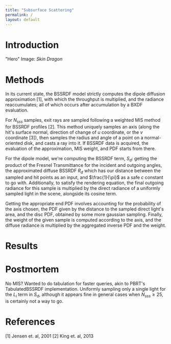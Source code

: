 ```yaml
---
title: "Subsurface Scattering"
permalink: /
layout: default
---
```


# Introduction
"Hero" Image: *Skin Dragon*

# Methods
In its current state, the BSSRDF model strictly computes the dipole diffusion approximation [1], with which the throughput is multiplied, and the radiance reaccumulates; all of which occurs after accumulation by a BXDF evaluation.

For $N_{sss}$ samples, exit rays are sampled following a weighted MIS method for BSSRDF profiles [2]. This method uniquely samples an axis (along the hit's surface normal, direction of change of $u$ coordinate, or the $v$ coordinate [3]), then samples the radius and angle of a point on a normal-oriented disk, and casts a ray into it. If BSSRDF data is acquired, the evaluation of the approximation, MIS weight, and PDF starts from there.

For the dipole model, we're computing the BSSRDF term, $S_d$: getting the product of the Fresnel Transmittance for the incident and outgoing angles, the approximated diffuse BSSRDF $R_d$ which has our distance between the sampled and hit points as an input, and $\frac{1}{\pi}$ as a safe $c$ constant to go with. Additionally, to satisfy the rendering equation, the final outgoing radiance for this sample is multiplied by the direct radiance of a uniformly sampled light in the scene, alongside its cosine term.

Getting the appropriate end PDF involves accounting for the probability of the axis chosen, the PDF given by the distance to the sampled direct light's area, and the disc PDF, obtained by some more gaussian sampling. Finally, the weight of the given sample is computed according to the axis, and the diffuse radiance is multiplied by the aggregated inverse PDF and the weight.

# Results

# Postmortem
No MIS?
Wanted to do tabulation for faster queries, akin to PBRT's TabulatedBSSRDF implementation.
Uniformly sampling only a single light for the $L_i$ term in $S_d$, although it appears fine in general cases when $N_{sss} \geq 25$, is certainly not a way to go.

# References
[1] Jensen et. al, 2001
[2] King et. al, 2013